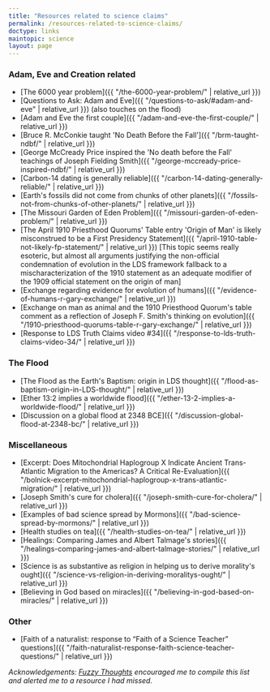 ```yaml
---
title: "Resources related to science claims"
permalink: /resources-related-to-science-claims/
doctype: links
maintopic: science
layout: page
---
```


### Adam, Eve and Creation related

* [The 6000 year problem]({{ "/the-6000-year-problem/" | relative_url }})
* [Questions to Ask: Adam and Eve]({{ "/questions-to-ask/#adam-and-eve" | relative_url }}) (also touches on the flood)
* [Adam and Eve the first couple]({{ "/adam-and-eve-the-first-couple/" |
  relative_url }})
* [Bruce R. McConkie taught 'No Death Before the Fall']({{ "/brm-taught-ndbf/"
  | relative_url }})
* [George McCready Price inspired the 'No death before the Fall' teachings of Joseph Fielding Smith]({{ "/george-mccready-price-inspired-ndbf/" | relative_url }})
* [Carbon-14 dating is generally reliable]({{ "/carbon-14-dating-generally-reliable/" | relative_url }})
* [Earth's fossils did not come from chunks of other planets]({{ "/fossils-not-from-chunks-of-other-planets/" | relative_url }})
* [The Missouri Garden of Eden Problem]({{ "/missouri-garden-of-eden-problem/"
  | relative_url }})
* [The April 1910 Priesthood Quorums' Table entry 'Origin of Man' is likely misconstrued to be a First Presidency Statement]({{ "/april-1910-table-not-likely-fp-statement/" | relative_url }}) [This topic seems really esoteric, but almost all arguments justifying the non-official condemnation of evolution in the LDS framework fallback to a mischaracterization of the 1910 statement as an adequate modifier of the 1909 official statement on the origin of man]
* [Exchange regarding evidence for evolution of humans]({{ "/evidence-of-humans-r-gary-exchange/" | relative_url }})
* [Exchange on man as animal and the 1910 Priesthood Quorum's table comment as a reflection of Joseph F. Smith's thinking on evolution]({{ "/1910-priesthood-quorums-table-r-gary-exchange/" | relative_url }})
* [Response to LDS Truth Claims video #34]({{ "/response-to-lds-truth-claims-video-34/" | relative_url }})

### The Flood

* [The Flood as the Earth's Baptism: origin in LDS thought]({{ "/flood-as-baptism-origin-in-LDS-thought/" | relative_url }})
* [Ether 13:2 implies a worldwide flood]({{ "/ether-13-2-implies-a-worldwide-flood/" | relative_url }})
* [Discussion on a global flood at 2348 BCE]({{ "/discussion-global-flood-at-2348-bc/" | relative_url }})

### Miscellaneous

* [Excerpt: Does Mitochondrial Haplogroup X Indicate Ancient Trans-Atlantic Migration to the Americas? A Critical Re-Evaluation]({{ "/bolnick-excerpt-mitochondrial-haplogroup-x-trans-atlantic-migration/" | relative_url }})
* [Joseph Smith's cure for cholera]({{ "/joseph-smith-cure-for-cholera/" |
  relative_url }})
* [Examples of bad science spread by Mormons]({{ "/bad-science-spread-by-mormons/" | relative_url }})
* [Health studies on tea]({{ "/health-studies-on-tea/" | relative_url }})
* [Healings: Comparing James and Albert Talmage's stories]({{ "/healings-comparing-james-and-albert-talmage-stories/" | relative_url }})
* [Science is as substantive as religion in helping us to derive morality's ought]({{ "/science-vs-religion-in-deriving-moralitys-ought/" | relative_url }})
* [Believing in God based on miracles]({{ "/believing-in-god-based-on-miracles/" | relative_url }})

### Other

* [Faith of a naturalist: response to “Faith of a Science Teacher” questions]({{ "/faith-naturalist-response-faith-science-teacher-questions/" | relative_url }})

*Acknowledgements: [Fuzzy Thoughts](https://www.reddit.com/user/fuzzy_thoughts) encouraged me to compile this list and alerted me to a resource I had missed.*

